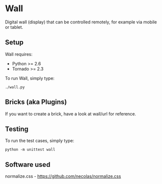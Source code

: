 Wall
====

Digital wall (display) that can be controlled remotely, for example via mobile
or tablet.

Setup
-----

Wall requires:

 * Python  >= 2.6
 * Tornado >= 2.3

To run Wall, simply type:

    ./wall.py

Bricks (aka Plugins)
--------------------

If you want to create a brick, have a look at wall/url for reference.

Testing
-------

To run the test cases, simply type:

    python -m unittest wall


Software used
-------------

normalize.css - https://github.com/necolas/normalize.css
